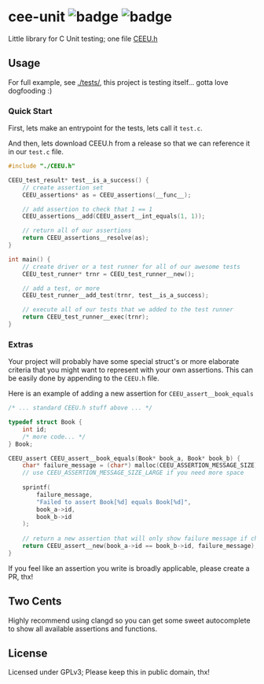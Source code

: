 # cee-unit ![badge](https://action-badges.now.sh/jshom/cee-unit?action=ci) ![badge](https://img.shields.io/github/license/jshom/cee-unit)

Little library for C Unit testing; one file [CEEU.h](https://github.com/jshom/cee-unit/blob/master/CEEU.h)

## Usage

For full example, see [./tests/](https://github.com/jshom/cee-unit/tree/master/tests), this project is testing itself... gotta love dogfooding :)

### Quick Start

First, lets make an entrypoint for the tests, lets call it `test.c`.

And then, lets download CEEU.h from a release so that we can reference it in our `test.c` file.

```c
#include "./CEEU.h"

CEEU_test_result* test__is_a_success() {
    // create assertion set
    CEEU_assertions* as = CEEU_assertions(__func__);

    // add assertion to check that 1 == 1
    CEEU_assertions__add(CEEU_assert__int_equals(1, 1));

    // return all of our assertions
    return CEEU_assertions__resolve(as);
}

int main() {
    // create driver or a test runner for all of our awesome tests
    CEEU_test_runner* trnr = CEEU_test_runner__new();

    // add a test, or more
    CEEU_test_runner__add_test(trnr, test__is_a_success);

    // execute all of our tests that we added to the test runner
    return CEEU_test_runner__exec(trnr);
}
```

### Extras

Your project will probably have some special struct's or more elaborate
criteria that you might want to represent with your own assertions. This can be
easily done by appending to the `CEEU.h` file.

Here is an example of adding a new assertion for `CEEU_assert__book_equals`

```c
/* ... standard CEEU.h stuff above ... */

typedef struct Book {
    int id;
    /* more code... */
} Book;

CEEU_assert CEEU_assert__book_equals(Book* book_a, Book* book_b) {
    char* failure_message = (char*) malloc(CEEU_ASSERTION_MESSAGE_SIZE);
    // use CEEU_ASSERTION_MESSAGE_SIZE_LARGE if you need more space
    
    sprintf(
        failure_message,
        "Failed to assert Book[%d] equals Book[%d]",
        book_a->id,
        book_b->id
    );
    
    // return a new assertion that will only show failure message if check if false
    return CEEU_assert__new(book_a->id == book_b->id, failure_message);
}

```

If you feel like an assertion you write is broadly applicable, please create a PR, thx!

## Two Cents

Highly recommend using clangd so you can get some sweet autocomplete to show all available assertions and functions.

## License

Licensed under GPLv3; Please keep this in public domain, thx!
